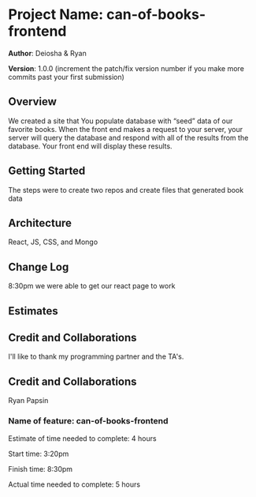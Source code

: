 # Project Name: can-of-books-frontend

**Author**: Deiosha & Ryan

**Version**: 1.0.0 (increment the patch/fix version number if you make more commits past your first submission)

## Overview

We created a site that You  populate database with “seed” data of our favorite books. When the front end makes a request to your server, your server will query the database and respond with all of the results from the database. Your front end will display these results.

## Getting Started

The steps were to create two repos and create files that generated book data

## Architecture

React, JS, CSS, and Mongo

## Change Log

8:30pm we were able to get our react page to work

## Estimates
<!-- See below -->

## Credit and Collaborations

I'll like to thank my programming partner and the TA's.

## Credit and Collaborations

Ryan Papsin

### Name of feature: can-of-books-frontend

Estimate of time needed to complete: 4 hours

Start time: 3:20pm

Finish time: 8:30pm

Actual time needed to complete: 5 hours

